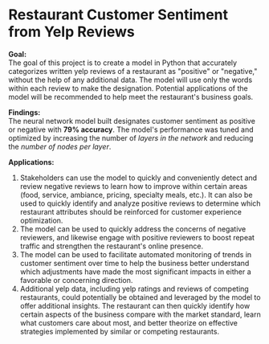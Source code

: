 # Restaurant Customer Sentiment from Yelp Reviews


**Goal:**<br>
The goal of this project is to create a model in Python that accurately categorizes written yelp reviews of a restaurant as "positive" or "negative," without the help of any additional data. The model will use only the words within each review to make the designation. Potential applications of the model will be recommended to help meet the restaurant's business goals.  

**Findings:**<br>
The neural network model built designates customer sentiment as positive or negative with **79% accuracy**. The model's performance was tuned and optimized by increasing the number of _layers in the network_ and reducing the _number of nodes per layer_.   


**Applications:**<br>
1. Stakeholders can use the model to quickly and conveniently detect and review negative reviews to learn how to improve within certain areas (food, service, ambiance, pricing, specialty meals, etc.). It can also be used to quickly identify and analyze positive reviews to determine which restaurant attributes should be reinforced for customer experience optimization. 
2. The model can be used to quickly address the concerns of negative reviewers, and likewise engage with positive reviewers to boost repeat traffic and strengthen the restaurant's online presence. 
3. The model can be used to facilitate automated monitoring of trends in customer sentiment over time to help the business better understand which adjustments have made the most significant impacts in either a favorable or concerning direction.
4. Additional yelp data, including yelp ratings and reviews of competing restaurants, could potentially be obtained and leveraged by the model to offer additional insights. The restaurant can then quickly identify how certain aspects of the business compare with the market standard, learn what customers care about most, and better theorize on effective strategies implemented by similar or competing restaurants. 

